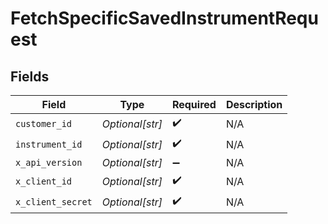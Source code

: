# FetchSpecificSavedInstrumentRequest


## Fields

| Field              | Type               | Required           | Description        |
| ------------------ | ------------------ | ------------------ | ------------------ |
| `customer_id`      | *Optional[str]*    | :heavy_check_mark: | N/A                |
| `instrument_id`    | *Optional[str]*    | :heavy_check_mark: | N/A                |
| `x_api_version`    | *Optional[str]*    | :heavy_minus_sign: | N/A                |
| `x_client_id`      | *Optional[str]*    | :heavy_check_mark: | N/A                |
| `x_client_secret`  | *Optional[str]*    | :heavy_check_mark: | N/A                |